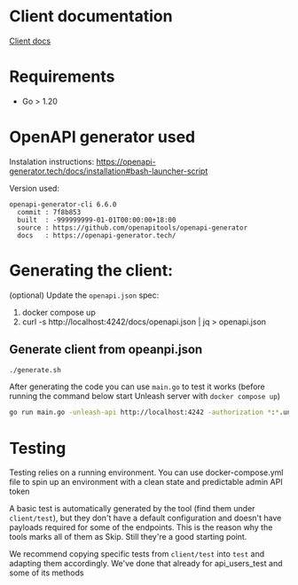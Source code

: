 # Client documentation

[Client docs](./client/README.md)

# Requirements

- Go > 1.20

# OpenAPI generator used

Instalation instructions: https://openapi-generator.tech/docs/installation#bash-launcher-script

Version used:

```
openapi-generator-cli 6.6.0
  commit : 7f8b853
  built  : -999999999-01-01T00:00:00+18:00
  source : https://github.com/openapitools/openapi-generator
  docs   : https://openapi-generator.tech/
```

# Generating the client:

(optional) Update the `openapi.json` spec:

1. docker compose up
2. curl -s http://localhost:4242/docs/openapi.json | jq > openapi.json

## Generate client from opeanpi.json

```bash
./generate.sh
```

After generating the code you can use `main.go` to test it works (before running the command below start Unleash server with `docker compose up`)

```bash
go run main.go -unleash-api http://localhost:4242 -authorization *:*.unleash-insecure-admin-api-token
```

# Testing

Testing relies on a running environment. You can use docker-compose.yml file to spin up an environment with a clean state and predictable admin API token

A basic test is automatically generated by the tool (find them under `client/test`), but they don't have a default configuration and doesn't have payloads required for some of the endpoints. This is the reason why the tools marks all of them as Skip. Still they're a good starting point.

We recommend copying specific tests from `client/test` into `test` and adapting them accordingly. We've done that already for api_users_test and some of its methods
